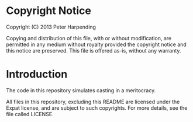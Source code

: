 Copyright Notice
================

Copyright (C) 2013 Peter Harpending

Copying and distribution of this file, with or without modification,
are permitted in any medium without royalty provided the copyright
notice and this notice are preserved.  This file is offered as-is,
without any warranty.

Introduction
============

The code in this repository simulates casting in a meritocracy.

All files in this repository, excluding this README are licensed under
the Expat license, and are subject to such copyrights. For more
details, see the file called LICENSE.
